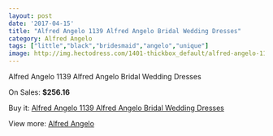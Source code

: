 ```yaml
---
layout: post
date: '2017-04-15'
title: "Alfred Angelo 1139 Alfred Angelo Bridal Wedding Dresses"
category: Alfred Angelo
tags: ["little","black","bridesmaid","angelo","unique"]
image: http://img.hectodress.com/1401-thickbox_default/alfred-angelo-1139-alfred-angelo-bridal-wedding-dresses.jpg
---
```

Alfred Angelo 1139 Alfred Angelo Bridal Wedding Dresses

On Sales: **$256.16**
<a href="https://www.hectodress.com/alfred-angelo/860-alfred-angelo-1139-alfred-angelo-bridal-wedding-dresses.html"><amp-img layout="responsive" width="600" height="600" src="//img.hectodress.com/1401-thickbox_default/alfred-angelo-1139-alfred-angelo-bridal-wedding-dresses.jpg" alt="Alfred Angelo 1139 Alfred Angelo Bridal Wedding Dresses 0" /></a>
<a href="https://www.hectodress.com/alfred-angelo/860-alfred-angelo-1139-alfred-angelo-bridal-wedding-dresses.html"><amp-img layout="responsive" width="600" height="600" src="//img.hectodress.com/1404-thickbox_default/alfred-angelo-1139-alfred-angelo-bridal-wedding-dresses.jpg" alt="Alfred Angelo 1139 Alfred Angelo Bridal Wedding Dresses 1" /></a>
<a href="https://www.hectodress.com/alfred-angelo/860-alfred-angelo-1139-alfred-angelo-bridal-wedding-dresses.html"><amp-img layout="responsive" width="600" height="600" src="//img.hectodress.com/1403-thickbox_default/alfred-angelo-1139-alfred-angelo-bridal-wedding-dresses.jpg" alt="Alfred Angelo 1139 Alfred Angelo Bridal Wedding Dresses 2" /></a>
<a href="https://www.hectodress.com/alfred-angelo/860-alfred-angelo-1139-alfred-angelo-bridal-wedding-dresses.html"><amp-img layout="responsive" width="600" height="600" src="//img.hectodress.com/1402-thickbox_default/alfred-angelo-1139-alfred-angelo-bridal-wedding-dresses.jpg" alt="Alfred Angelo 1139 Alfred Angelo Bridal Wedding Dresses 3" /></a>

Buy it: [Alfred Angelo 1139 Alfred Angelo Bridal Wedding Dresses](https://www.hectodress.com/alfred-angelo/860-alfred-angelo-1139-alfred-angelo-bridal-wedding-dresses.html "Alfred Angelo 1139 Alfred Angelo Bridal Wedding Dresses")

View more: [Alfred Angelo](https://www.hectodress.com/12-alfred-angelo "Alfred Angelo")